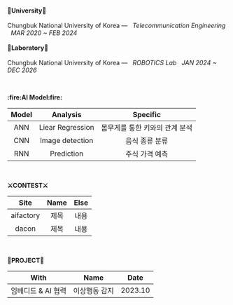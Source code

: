 <br>
<p align="left">
<Strong>🏫University🏫</Strong><br><br>
Chungbuk National University of Korea —  &nbsp; <em>Telecommunication Engineering &nbsp;   MAR  2020 ~ FEB  2024</em>
<br><br>
<Strong>🏫Laboratory🏫</Strong><br><br>
Chungbuk National University of Korea —  &nbsp; <em>ROBOTICS Lab &nbsp;   JAN  2024 ~ DEC  2026</em>
</p>   
<br>
<div align="left">
<p align="left">
<Strong>:fire:AI Model:fire:</Strong><br>
    
|Model|Analysis|Specific|
|:---:|:---:|:---:|
|ANN|Liear Regression|몸무게를 통한 키와의 관계 분석|
|CNN|Image detection|음식 종류 분류|
|RNN|Prediction|주식 가격 예측| 
</p>
<br>

<p align="left">
<Strong>⚔CONTEST⚔</Strong><br>

|Site|Name|Else|
|:---:|:---:|:---:|
|aifactory|제목|내용|
|dacon|제목|내용|

</p>   

<br>

<p align="left">
<Strong>📖PROJECT📖</Strong><br>

|With|Name|Date|
|:---:|:---:|:---:|
|임베디드 & AI 협력|이상행동 감지|2023.10|

</p>        
    
